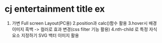 # cj entertainment title ex

1. 가변 Full screen Layout(PC용)
2.position과 calc()함수 활용
3.hover시 배경 이미지 흑백 -> 컬러로 효과 변경(css filter 기능 활용)
4.nth-child 로 특정 자식 요소 지정하기
SVG 백터 이미지 활용
